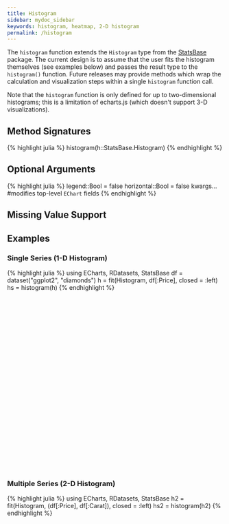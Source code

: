 ```yaml
---
title: Histogram
sidebar: mydoc_sidebar
keywords: histogram, heatmap, 2-D histogram
permalink: /histogram
---
```

The `histogram` function extends the `Histogram` type from the [StatsBase](http://statsbasejl.readthedocs.io/en/latest/) package. The current design is to assume that the user fits the histogram themselves (see examples below) and passes the result type to the `histogram()` function. Future releases may provide methods which wrap the calculation and visualization steps within a single `histogram` function call.

Note that the `histogram` function is only defined for up to two-dimensional histograms; this is a limitation of echarts.js (which doesn't support 3-D visualizations).

## Method Signatures
{% highlight julia %}
histogram(h::StatsBase.Histogram)
{% endhighlight %}

## Optional Arguments
{% highlight julia %}
legend::Bool = false
horizontal::Bool = false
kwargs... #modifies top-level `EChart` fields
{% endhighlight %}

## Missing Value Support

## Examples

### Single Series (1-D Histogram)
{% highlight julia %}
using ECharts, RDatasets, StatsBase
df = dataset("ggplot2", "diamonds")
h = fit(Histogram, df[:Price], closed = :left)
hs = histogram(h)
{% endhighlight %}

<div id="hist1d" style="height:400px;width:800px;"></div>
<script type="text/javascript">

    // Initialize after dom ready
    var myChart = echarts.init(document.getElementById("hist1d"), JSON.parse(roma()));

    // Load data into the ECharts instance
    myChart.setOption(
{"xAxis":[{"splitNumber":5,"axisLabel":{"show":true,"interval":"auto","rotate":0,"inside":false,"formatter":"{value}","margin":8},"data":["[0.0 - 1000.0)","[1000.0 - 2000.0)","[2000.0 - 3000.0)","[3000.0 - 4000.0)","[4000.0 - 5000.0)","[5000.0 - 6000.0)","[6000.0 - 7000.0)","[7000.0 - 8000.0)","[8000.0 - 9000.0)","[9000.0 - 10000.0)","[10000.0 - 11000.0)","[11000.0 - 12000.0)","[12000.0 - 13000.0)","[13000.0 - 14000.0)","[14000.0 - 15000.0)","[15000.0 - 16000.0)","[16000.0 - 17000.0)","[17000.0 - 18000.0)","[18000.0 - 19000.0)"],"scale":false,"gridIndex":0,"minInterval":0,"zlevel":0,"triggerEvent":false,"z":0,"inverse":false,"nameLocation":"middle","nameGap":30,"silent":true,"type":"category"}],"ec_charttype":"xy plot","series":[{"name":"Series 1","yAxisIndex":0,"barCategoryGap":"1%","xAxisIndex":0,"smooth":false,"data":[14499,9704,6131,4226,4653,3174,2278,1669,1307,1076,935,824,702,603,503,514,424,406,312],"markLine":{"data":[],"lineStyle":{}},"type":"bar"}],"theme":{"geo":{"label":{"normal":{"textStyle":{"color":"#000000"}},"emphasis":{"textStyle":{"color":"rgb(100,0,0)"}}},"itemStyle":{"normal":{"borderColor":"#444444","borderWidth":0.5,"areaColor":"#eeeeee"},"emphasis":{"borderColor":"#444444","borderWidth":1,"areaColor":"rgba(255,215,0,0.8)"}}},"parallel":{"itemStyle":{"normal":{"borderWidth":0,"borderColor":"#ccc"},"emphasis":{"borderWidth":0,"borderColor":"#ccc"}}},"markPoint":{"label":{"normal":{"textStyle":{"color":"#eeeeee"}},"emphasis":{"textStyle":{"color":"#eeeeee"}}}},"visualMap":{"color":["#e01f54","#e7dbc3"]},"funnel":{"itemStyle":{"normal":{"borderWidth":0,"borderColor":"#ccc"},"emphasis":{"borderWidth":0,"borderColor":"#ccc"}}},"bar":{"itemStyle":{"normal":{"barBorderColor":"#ccc","barBorderWidth":0},"emphasis":{"barBorderColor":"#ccc","barBorderWidth":0}}},"map":{"label":{"normal":{"textStyle":{"color":"#000000"}},"emphasis":{"textStyle":{"color":"rgb(100,0,0)"}}},"itemStyle":{"normal":{"borderColor":"#444444","borderWidth":0.5,"areaColor":"#eeeeee"},"emphasis":{"borderColor":"#444444","borderWidth":1,"areaColor":"rgba(255,215,0,0.8)"}}},"scatter":{"itemStyle":{"normal":{"borderWidth":0,"borderColor":"#ccc"},"emphasis":{"borderWidth":0,"borderColor":"#ccc"}}},"pie":{"itemStyle":{"normal":{"borderWidth":0,"borderColor":"#ccc"},"emphasis":{"borderWidth":0,"borderColor":"#ccc"}}},"graph":{"label":{"normal":{"textStyle":{"color":"#eeeeee"}}},"symbolSize":4,"itemStyle":{"normal":{"borderWidth":0,"borderColor":"#ccc"}},"smooth":false,"symbol":"emptyCircle","color":["#e01f54","#001852","#f5e8c8","#b8d2c7","#c6b38e","#a4d8c2","#f3d999","#d3758f","#dcc392","#2e4783","#82b6e9","#ff6347","#a092f1","#0a915d","#eaf889","#6699FF","#ff6666","#3cb371","#d5b158","#38b6b6"],"lineStyle":{"normal":{"color":"#aaaaaa","width":1}}},"backgroundColor":"rgba(0,0,0,0)","line":{"symbolSize":4,"itemStyle":{"normal":{"borderWidth":1}},"smooth":false,"symbol":"emptyCircle","lineStyle":{"normal":{"width":2}}},"candlestick":{"itemStyle":{"normal":{"borderColor0":"#b8d2c7","color":"#e01f54","borderColor":"#f5e8c8","borderWidth":1,"color0":"#001852"}}},"sankey":{"itemStyle":{"normal":{"borderWidth":0,"borderColor":"#ccc"},"emphasis":{"borderWidth":0,"borderColor":"#ccc"}}},"valueAxis":{"axisLine":{"show":true,"lineStyle":{"color":"#333"}},"axisLabel":{"textStyle":{"color":"#333"},"show":true},"splitLine":{"show":true,"lineStyle":{"color":["#ccc"]}},"splitArea":{"areaStyle":{"color":["rgba(250,250,250,0.3)","rgba(200,200,200,0.3)"]},"show":false},"axisTick":{"show":true,"lineStyle":{"color":"#333"}}},"toolbox":{"iconStyle":{"normal":{"borderColor":"#999999"},"emphasis":{"borderColor":"#666666"}}},"categoryAxis":{"axisLine":{"show":true,"lineStyle":{"color":"#333"}},"axisLabel":{"textStyle":{"color":"#333"},"show":true},"splitLine":{"show":false,"lineStyle":{"color":["#ccc"]}},"splitArea":{"areaStyle":{"color":["rgba(250,250,250,0.3)","rgba(200,200,200,0.3)"]},"show":false},"axisTick":{"show":true,"lineStyle":{"color":"#333"}}},"tooltip":{"axisPointer":{"crossStyle":{"color":"#cccccc","width":1},"lineStyle":{"color":"#cccccc","width":1}}},"timeline":{"label":{"normal":{"textStyle":{"color":"#293c55"}},"emphasis":{"textStyle":{"color":"#293c55"}}},"controlStyle":{"normal":{"color":"#293c55","borderColor":"#293c55","borderWidth":0.5},"emphasis":{"color":"#293c55","borderColor":"#293c55","borderWidth":0.5}},"checkpointStyle":{"color":"#e43c59","borderColor":"rgba(194,53,49,0.5)"},"itemStyle":{"normal":{"color":"#293c55","borderWidth":1},"emphasis":{"color":"#a9334c"}},"lineStyle":{"color":"#293c55","width":1}},"radar":{"symbolSize":4,"itemStyle":{"normal":{"borderWidth":1}},"smooth":false,"symbol":"emptyCircle","lineStyle":{"normal":{"width":2}}},"logAxis":{"axisLine":{"show":true,"lineStyle":{"color":"#333"}},"axisLabel":{"textStyle":{"color":"#333"},"show":true},"splitLine":{"show":true,"lineStyle":{"color":["#ccc"]}},"splitArea":{"areaStyle":{"color":["rgba(250,250,250,0.3)","rgba(200,200,200,0.3)"]},"show":false},"axisTick":{"show":true,"lineStyle":{"color":"#333"}}},"textStyle":{},"gauge":{"itemStyle":{"normal":{"borderWidth":0,"borderColor":"#ccc"},"emphasis":{"borderWidth":0,"borderColor":"#ccc"}}},"boxplot":{"itemStyle":{"normal":{"borderWidth":0,"borderColor":"#ccc"},"emphasis":{"borderWidth":0,"borderColor":"#ccc"}}},"color":["#e01f54","#001852","#f5e8c8","#b8d2c7","#c6b38e","#a4d8c2","#f3d999","#d3758f","#dcc392","#2e4783","#82b6e9","#ff6347","#a092f1","#0a915d","#eaf889","#6699FF","#ff6666","#3cb371","#d5b158","#38b6b6"],"title":{"textStyle":{"color":"#333333"},"subtextStyle":{"color":"#aaaaaa"}},"dataZoom":{"dataBackgroundColor":"rgba(47,69,84,0.3)","textStyle":{"color":"#333333"},"handleSize":"100%","handleColor":"#a7b7cc","fillerColor":"rgba(167,183,204,0.4)","backgroundColor":"rgba(47,69,84,0)"},"timeAxis":{"axisLine":{"show":true,"lineStyle":{"color":"#333"}},"axisLabel":{"textStyle":{"color":"#333"},"show":true},"splitLine":{"show":true,"lineStyle":{"color":["#ccc"]}},"splitArea":{"areaStyle":{"color":["rgba(250,250,250,0.3)","rgba(200,200,200,0.3)"]},"show":false},"axisTick":{"show":true,"lineStyle":{"color":"#333"}}},"legend":{"textStyle":{"color":"#333333"}}},"yAxis":[{"splitNumber":5,"axisLabel":{"show":true,"interval":"auto","rotate":0,"inside":false,"formatter":"{value}","margin":8},"scale":false,"gridIndex":0,"minInterval":0,"zlevel":0,"triggerEvent":false,"z":0,"inverse":false,"nameLocation":"middle","nameGap":50,"silent":true,"type":"value"}],"toolbox":{"feature":{},"orient":"vertical","itemSize":15,"height":"auto","zlevel":0,"z":2,"itemGap":20,"right":"auto","top":"center","width":"auto","show":false,"showTitle":true},"ec_width":800,"ec_height":400,"tooltip":{"triggerOn":"mousemove","enterable":true,"borderColor":"#333","transitionDuration":0.4,"hideDelay":100,"padding":5,"showDelay":0,"borderWidth":0,"showContent":true,"backgroundColor":"rgba(50,50,50,0.7)","trigger":"item","alwaysShowContent":false,"confine":false,"show":true},"grid":[{"height":"auto","show":false,"width":"auto","backgroundColor":"transparent"}],"title":[{"left":"left","borderColor":"transparent","bottom":"auto","padding":5,"zlevel":0,"borderWidth":1,"target":"blank","z":2,"itemGap":5,"shadowOffsetY":0,"shadowOffsetX":0,"right":"auto","top":"auto","subtarget":"blank","show":true}],"ec_renderer":"canvas"}        );
</script>

### Multiple Series (2-D Histogram)
{% highlight julia %}
using ECharts, RDatasets, StatsBase
h2 = fit(Histogram, (df[:Price], df[:Carat]), closed = :left)
hs2 = histogram(h2)
{% endhighlight %}

<div id="hist2d" style="height:400px;width:800px;"></div>
<script type="text/javascript">

    // Initialize after dom ready
    var myChart = echarts.init(document.getElementById("hist2d"), JSON.parse(roma()));

    // Load data into the ECharts instance
    myChart.setOption(
{"xAxis":[{"splitNumber":5,"axisLabel":{"show":true,"interval":"auto","rotate":0,"inside":false,"formatter":"{value}","margin":8},"data":["[0.0 - 1000.0)","[1000.0 - 2000.0)","[2000.0 - 3000.0)","[3000.0 - 4000.0)","[4000.0 - 5000.0)","[5000.0 - 6000.0)","[6000.0 - 7000.0)","[7000.0 - 8000.0)","[8000.0 - 9000.0)","[9000.0 - 10000.0)","[10000.0 - 11000.0)","[11000.0 - 12000.0)","[12000.0 - 13000.0)","[13000.0 - 14000.0)","[14000.0 - 15000.0)","[15000.0 - 16000.0)","[16000.0 - 17000.0)","[17000.0 - 18000.0)","[18000.0 - 19000.0)"],"scale":false,"gridIndex":0,"minInterval":0,"zlevel":0,"triggerEvent":false,"z":0,"inverse":false,"nameLocation":"middle","nameGap":30,"silent":true,"type":"category"}],"visualMap":{"max":14349,"min":0,"show":true,"top":"middle","right":"2%","calculable":true,"orient":"vertical"},"ec_charttype":"heatmap","series":[{"name":"heatmap","data":[[0,0,14349],[0,1,150],[0,2,0],[0,3,0],[0,4,0],[0,5,0],[0,6,0],[0,7,0],[0,8,0],[0,9,0],[0,10,0],[1,0,3300],[1,1,6397],[1,2,7],[1,3,0],[1,4,0],[1,5,0],[1,6,0],[1,7,0],[1,8,0],[1,9,0],[1,10,0],[2,0,25],[2,1,5955],[2,2,150],[2,3,1],[2,4,0],[2,5,0],[2,6,0],[2,7,0],[2,8,0],[2,9,0],[2,10,0],[3,0,0],[3,1,3159],[3,2,1050],[3,3,17],[3,4,0],[3,5,0],[3,6,0],[3,7,0],[3,8,0],[3,9,0],[3,10,0],[4,0,0],[4,1,1296],[4,2,3328],[4,3,29],[4,4,0],[4,5,0],[4,6,0],[4,7,0],[4,8,0],[4,9,0],[4,10,0],[5,0,0],[5,1,195],[5,2,2901],[5,3,68],[5,4,10],[5,5,0],[5,6,0],[5,7,0],[5,8,0],[5,9,0],[5,10,0],[6,0,0],[6,1,36],[6,2,2034],[6,3,178],[6,4,28],[6,5,1],[6,6,1],[6,7,0],[6,8,0],[6,9,0],[6,10,0],[7,0,0],[7,1,13],[7,2,1239],[7,3,399],[7,4,17],[7,5,1],[7,6,0],[7,7,0],[7,8,0],[7,9,0],[7,10,0],[8,0,0],[8,1,3],[8,2,772],[8,3,511],[8,4,15],[8,5,4],[8,6,2],[8,7,0],[8,8,0],[8,9,0],[8,10,0],[9,0,0],[9,1,2],[9,2,510],[9,3,528],[9,4,33],[9,5,1],[9,6,2],[9,7,0],[9,8,0],[9,9,0],[9,10,0],[10,0,0],[10,1,0],[10,2,362],[10,3,512],[10,4,53],[10,5,4],[10,6,4],[10,7,0],[10,8,0],[10,9,0],[10,10,0],[11,0,0],[11,1,0],[11,2,218],[11,3,483],[11,4,120],[11,5,1],[11,6,1],[11,7,1],[11,8,0],[11,9,0],[11,10,0],[12,0,0],[12,1,0],[12,2,104],[12,3,374],[12,4,217],[12,5,4],[12,6,2],[12,7,1],[12,8,0],[12,9,0],[12,10,0],[13,0,0],[13,1,0],[13,2,54],[13,3,303],[13,4,240],[13,5,5],[13,6,1],[13,7,0],[13,8,0],[13,9,0],[13,10,0],[14,0,0],[14,1,0],[14,2,31],[14,3,244],[14,4,212],[14,5,14],[14,6,2],[14,7,0],[14,8,0],[14,9,0],[14,10,0],[15,0,0],[15,1,0],[15,2,32],[15,3,176],[15,4,290],[15,5,11],[15,6,2],[15,7,0],[15,8,3],[15,9,0],[15,10,0],[16,0,0],[16,1,0],[16,2,11],[16,3,113],[16,4,280],[16,5,15],[16,6,4],[16,7,1],[16,8,0],[16,9,0],[16,10,0],[17,0,0],[17,1,0],[17,2,13],[17,3,98],[17,4,270],[17,5,24],[17,6,0],[17,7,0],[17,8,1],[17,9,0],[17,10,0],[18,0,0],[18,1,0],[18,2,9],[18,3,47],[18,4,226],[18,5,18],[18,6,9],[18,7,1],[18,8,0],[18,9,1],[18,10,1]],"type":"heatmap"}],"theme":{"geo":{"label":{"normal":{"textStyle":{"color":"#000000"}},"emphasis":{"textStyle":{"color":"rgb(100,0,0)"}}},"itemStyle":{"normal":{"borderColor":"#444444","borderWidth":0.5,"areaColor":"#eeeeee"},"emphasis":{"borderColor":"#444444","borderWidth":1,"areaColor":"rgba(255,215,0,0.8)"}}},"parallel":{"itemStyle":{"normal":{"borderWidth":0,"borderColor":"#ccc"},"emphasis":{"borderWidth":0,"borderColor":"#ccc"}}},"markPoint":{"label":{"normal":{"textStyle":{"color":"#eeeeee"}},"emphasis":{"textStyle":{"color":"#eeeeee"}}}},"visualMap":{"color":["#e01f54","#e7dbc3"]},"funnel":{"itemStyle":{"normal":{"borderWidth":0,"borderColor":"#ccc"},"emphasis":{"borderWidth":0,"borderColor":"#ccc"}}},"bar":{"itemStyle":{"normal":{"barBorderColor":"#ccc","barBorderWidth":0},"emphasis":{"barBorderColor":"#ccc","barBorderWidth":0}}},"map":{"label":{"normal":{"textStyle":{"color":"#000000"}},"emphasis":{"textStyle":{"color":"rgb(100,0,0)"}}},"itemStyle":{"normal":{"borderColor":"#444444","borderWidth":0.5,"areaColor":"#eeeeee"},"emphasis":{"borderColor":"#444444","borderWidth":1,"areaColor":"rgba(255,215,0,0.8)"}}},"scatter":{"itemStyle":{"normal":{"borderWidth":0,"borderColor":"#ccc"},"emphasis":{"borderWidth":0,"borderColor":"#ccc"}}},"pie":{"itemStyle":{"normal":{"borderWidth":0,"borderColor":"#ccc"},"emphasis":{"borderWidth":0,"borderColor":"#ccc"}}},"graph":{"label":{"normal":{"textStyle":{"color":"#eeeeee"}}},"symbolSize":4,"itemStyle":{"normal":{"borderWidth":0,"borderColor":"#ccc"}},"smooth":false,"symbol":"emptyCircle","color":["#e01f54","#001852","#f5e8c8","#b8d2c7","#c6b38e","#a4d8c2","#f3d999","#d3758f","#dcc392","#2e4783","#82b6e9","#ff6347","#a092f1","#0a915d","#eaf889","#6699FF","#ff6666","#3cb371","#d5b158","#38b6b6"],"lineStyle":{"normal":{"color":"#aaaaaa","width":1}}},"backgroundColor":"rgba(0,0,0,0)","line":{"symbolSize":4,"itemStyle":{"normal":{"borderWidth":1}},"smooth":false,"symbol":"emptyCircle","lineStyle":{"normal":{"width":2}}},"candlestick":{"itemStyle":{"normal":{"borderColor0":"#b8d2c7","color":"#e01f54","borderColor":"#f5e8c8","borderWidth":1,"color0":"#001852"}}},"sankey":{"itemStyle":{"normal":{"borderWidth":0,"borderColor":"#ccc"},"emphasis":{"borderWidth":0,"borderColor":"#ccc"}}},"valueAxis":{"axisLine":{"show":true,"lineStyle":{"color":"#333"}},"axisLabel":{"textStyle":{"color":"#333"},"show":true},"splitLine":{"show":true,"lineStyle":{"color":["#ccc"]}},"splitArea":{"areaStyle":{"color":["rgba(250,250,250,0.3)","rgba(200,200,200,0.3)"]},"show":false},"axisTick":{"show":true,"lineStyle":{"color":"#333"}}},"toolbox":{"iconStyle":{"normal":{"borderColor":"#999999"},"emphasis":{"borderColor":"#666666"}}},"categoryAxis":{"axisLine":{"show":true,"lineStyle":{"color":"#333"}},"axisLabel":{"textStyle":{"color":"#333"},"show":true},"splitLine":{"show":false,"lineStyle":{"color":["#ccc"]}},"splitArea":{"areaStyle":{"color":["rgba(250,250,250,0.3)","rgba(200,200,200,0.3)"]},"show":false},"axisTick":{"show":true,"lineStyle":{"color":"#333"}}},"tooltip":{"axisPointer":{"crossStyle":{"color":"#cccccc","width":1},"lineStyle":{"color":"#cccccc","width":1}}},"timeline":{"label":{"normal":{"textStyle":{"color":"#293c55"}},"emphasis":{"textStyle":{"color":"#293c55"}}},"controlStyle":{"normal":{"color":"#293c55","borderColor":"#293c55","borderWidth":0.5},"emphasis":{"color":"#293c55","borderColor":"#293c55","borderWidth":0.5}},"checkpointStyle":{"color":"#e43c59","borderColor":"rgba(194,53,49,0.5)"},"itemStyle":{"normal":{"color":"#293c55","borderWidth":1},"emphasis":{"color":"#a9334c"}},"lineStyle":{"color":"#293c55","width":1}},"radar":{"symbolSize":4,"itemStyle":{"normal":{"borderWidth":1}},"smooth":false,"symbol":"emptyCircle","lineStyle":{"normal":{"width":2}}},"logAxis":{"axisLine":{"show":true,"lineStyle":{"color":"#333"}},"axisLabel":{"textStyle":{"color":"#333"},"show":true},"splitLine":{"show":true,"lineStyle":{"color":["#ccc"]}},"splitArea":{"areaStyle":{"color":["rgba(250,250,250,0.3)","rgba(200,200,200,0.3)"]},"show":false},"axisTick":{"show":true,"lineStyle":{"color":"#333"}}},"textStyle":{},"gauge":{"itemStyle":{"normal":{"borderWidth":0,"borderColor":"#ccc"},"emphasis":{"borderWidth":0,"borderColor":"#ccc"}}},"boxplot":{"itemStyle":{"normal":{"borderWidth":0,"borderColor":"#ccc"},"emphasis":{"borderWidth":0,"borderColor":"#ccc"}}},"color":["#e01f54","#001852","#f5e8c8","#b8d2c7","#c6b38e","#a4d8c2","#f3d999","#d3758f","#dcc392","#2e4783","#82b6e9","#ff6347","#a092f1","#0a915d","#eaf889","#6699FF","#ff6666","#3cb371","#d5b158","#38b6b6"],"title":{"textStyle":{"color":"#333333"},"subtextStyle":{"color":"#aaaaaa"}},"dataZoom":{"dataBackgroundColor":"rgba(47,69,84,0.3)","textStyle":{"color":"#333333"},"handleSize":"100%","handleColor":"#a7b7cc","fillerColor":"rgba(167,183,204,0.4)","backgroundColor":"rgba(47,69,84,0)"},"timeAxis":{"axisLine":{"show":true,"lineStyle":{"color":"#333"}},"axisLabel":{"textStyle":{"color":"#333"},"show":true},"splitLine":{"show":true,"lineStyle":{"color":["#ccc"]}},"splitArea":{"areaStyle":{"color":["rgba(250,250,250,0.3)","rgba(200,200,200,0.3)"]},"show":false},"axisTick":{"show":true,"lineStyle":{"color":"#333"}}},"legend":{"textStyle":{"color":"#333333"}}},"yAxis":[{"splitNumber":5,"axisLabel":{"show":true,"interval":"auto","rotate":0,"inside":false,"formatter":"{value}","margin":8},"data":["[0.0 - 0.5)","[0.5 - 1.0)","[1.0 - 1.5)","[1.5 - 2.0)","[2.0 - 2.5)","[2.5 - 3.0)","[3.0 - 3.5)","[3.5 - 4.0)","[4.0 - 4.5)","[4.5 - 5.0)","[5.0 - 5.5)"],"scale":false,"gridIndex":0,"minInterval":0,"zlevel":0,"triggerEvent":false,"z":0,"inverse":false,"nameLocation":"middle","nameGap":30,"silent":true,"type":"category"}],"toolbox":{"feature":{},"orient":"vertical","itemSize":15,"height":"auto","zlevel":0,"z":2,"itemGap":20,"right":"auto","top":"center","width":"auto","show":false,"showTitle":true},"ec_width":800,"ec_height":400,"tooltip":{"triggerOn":"mousemove","enterable":true,"borderColor":"#333","transitionDuration":0.4,"hideDelay":100,"padding":5,"showDelay":0,"borderWidth":0,"showContent":true,"backgroundColor":"rgba(50,50,50,0.7)","trigger":"item","alwaysShowContent":false,"confine":false,"show":true},"grid":[{"height":"auto","show":false,"width":"auto","backgroundColor":"transparent"}],"title":[{"left":"left","borderColor":"transparent","bottom":"auto","padding":5,"zlevel":0,"borderWidth":1,"target":"blank","z":2,"itemGap":5,"shadowOffsetY":0,"shadowOffsetX":0,"right":"auto","top":"auto","subtarget":"blank","show":true}],"ec_renderer":"canvas"}        );
</script>
